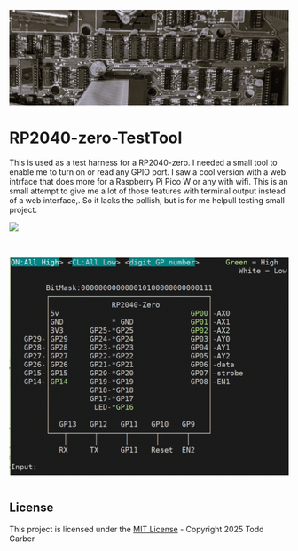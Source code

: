 ![RP2040-zero-TestTool](/images/trs-80MotherboardKeyBoard3.jpg?rawtrue "Header")

# RP2040-zero-TestTool
This is used as a test harness for a RP2040-zero.
I needed a small tool to enable me to turn on or read any GPIO port.
I saw a cool version with a web intrface that does more for a Raspberry Pi Pico W or any with wifi.
This is an small attempt to give me a lot of those features with terminal output instead of a web interface,.
So it lacks the pollish, but is for me helpull testing small project.


<img src="https://github.com/kdcgarber/RP2040-zero-TestTool/blob/main/images/RP2040-zero.jpg)" width7200 height600>

<p>&nbsp</p>

<img src="https://github.com/kdcgarber/RP2040-zero-TestTool/blob/main/images/RP2040zeroTestTool.gif" width7200 height600>





<pre>
</pre>


## License

This project is licensed under the [MIT License](LICENSE.md) - Copyright 2025 Todd Garber<br><br>
